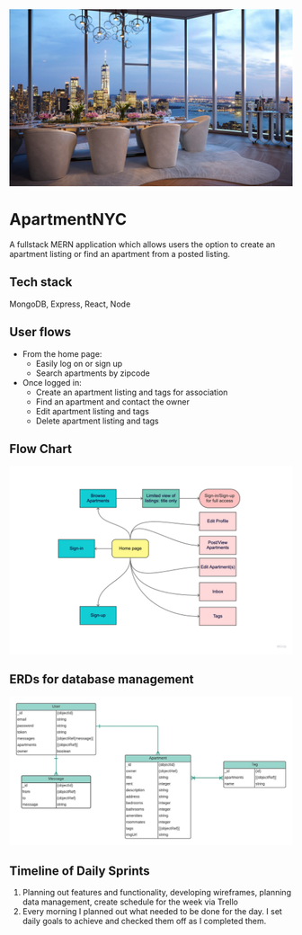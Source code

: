 <img alt="apartment" src="./src/components/ReadME/apt1.jpeg">

# ApartmentNYC

A fullstack MERN application which allows users the option to create an apartment listing or find an apartment from a posted listing. 

## Tech stack

MongoDB, Express, React, Node

## User flows

- From the home page:
    - Easily log on or sign up
    - Search apartments by zipcode
- Once logged in:
    - Create an apartment listing and tags for association
    - Find an apartment and contact the owner
    - Edit apartment listing and tags
    - Delete apartment listing and tags

## Flow Chart

<img alt="flowchart" src="./src/components/ReadME/Flowchart.jpg">

## ERDs for database management

<img alt="erd" src="./src/components/ReadME/Apartment NYC.jpeg">

## Timeline of Daily Sprints

1. Planning out features and functionality, developing wireframes, planning data management, create schedule for the week via Trello
2. Every morning I planned out what needed to be done for the day. I set daily goals to achieve and checked them off as I completed them.

